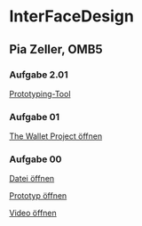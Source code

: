 # InterFaceDesign
## Pia Zeller, OMB5

### Aufgabe 2.01
<a href="https://piazeller.github.io/IFDWiSe20-21/A02.html"> Prototyping-Tool </a>


### Aufgabe 01
<a href="https://piazeller.github.io/IFDWiSe20-21/A01/A01_The Wallet Project.pdf"> The Wallet Project öffnen </a>

### Aufgabe 00
<a href="https://piazeller.github.io/IFDWiSe20-21/A00/00_SWOT.pdf"> Datei öffnen </a>

<a href="https://piazeller.github.io/IFDWiSe20-21/A00/00_SWOT.xd"> Prototyp öffnen </a>

<a href="https://piazeller.github.io/IFDWiSe20-21/A00/00_SWOT.mp4"> Video öffnen </a>
